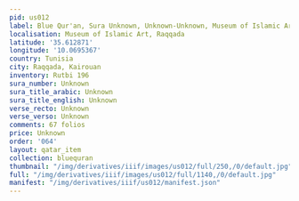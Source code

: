 ```yaml
---
pid: us012
label: Blue Qur'an, Sura Unknown, Unknown-Unknown, Museum of Islamic Art, Raqqada
localisation: Museum of Islamic Art, Raqqada
latitude: '35.612871'
longitude: '10.0695367'
country: Tunisia
city: Raqqada, Kairouan
inventory: Rutbi 196
sura_number: Unknown
sura_title_arabic: Unknown
sura_title_english: Unknown
verse_recto: Unknown
verse_verso: Unknown
comments: 67 folios
price: Unknown
order: '064'
layout: qatar_item
collection: bluequran
thumbnail: "/img/derivatives/iiif/images/us012/full/250,/0/default.jpg"
full: "/img/derivatives/iiif/images/us012/full/1140,/0/default.jpg"
manifest: "/img/derivatives/iiif/us012/manifest.json"
---
```

